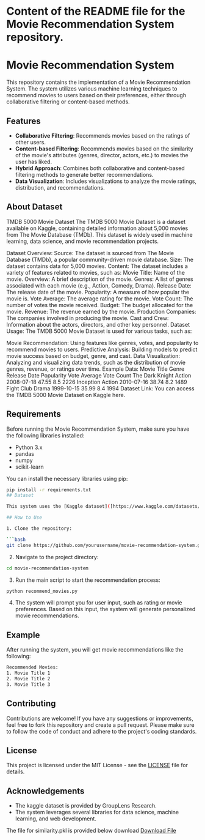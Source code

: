 # Content of the README file for the Movie Recommendation System repository.


# Movie Recommendation System

This repository contains the implementation of a Movie Recommendation System. The system utilizes various machine learning techniques to recommend movies to users based on their preferences, either through collaborative filtering or content-based methods.

## Features

- **Collaborative Filtering**: Recommends movies based on the ratings of other users.
- **Content-based Filtering**: Recommends movies based on the similarity of the movie's attributes (genres, director, actors, etc.) to movies the user has liked.
- **Hybrid Approach**: Combines both collaborative and content-based filtering methods to generate better recommendations.
- **Data Visualization**: Includes visualizations to analyze the movie ratings, distribution, and recommendations.

## About Dataset

TMDB 5000 Movie Dataset
The TMDB 5000 Movie Dataset is a dataset available on Kaggle, containing detailed information about 5,000 movies from The Movie Database (TMDb). This dataset is widely used in machine learning, data science, and movie recommendation projects.

Dataset Overview:
Source: The dataset is sourced from The Movie Database (TMDb), a popular community-driven movie database.
Size: The dataset contains data for 5,000 movies.
Content: The dataset includes a variety of features related to movies, such as:
Movie Title: Name of the movie.
Overview: A brief description of the movie.
Genres: A list of genres associated with each movie (e.g., Action, Comedy, Drama).
Release Date: The release date of the movie.
Popularity: A measure of how popular the movie is.
Vote Average: The average rating for the movie.
Vote Count: The number of votes the movie received.
Budget: The budget allocated for the movie.
Revenue: The revenue earned by the movie.
Production Companies: The companies involved in producing the movie.
Cast and Crew: Information about the actors, directors, and other key personnel.
Dataset Usage:
The TMDB 5000 Movie Dataset is used for various tasks, such as:

Movie Recommendation: Using features like genres, votes, and popularity to recommend movies to users.
Predictive Analysis: Building models to predict movie success based on budget, genre, and cast.
Data Visualization: Analyzing and visualizing data trends, such as the distribution of movie genres, revenue, or ratings over time.
Example Data:
Movie Title	Genre	Release Date	Popularity	Vote Average	Vote Count
The Dark Knight	Action	2008-07-18	47.55	8.5	2226
Inception	Action	2010-07-16	38.74	8.2	1489
Fight Club	Drama	1999-10-15	35.99	8.4	1994
Dataset Link:
You can access the TMDB 5000 Movie Dataset on Kaggle here.



## Requirements

Before running the Movie Recommendation System, make sure you have the following libraries installed:

- Python 3.x
- pandas
- numpy
- scikit-learn


You can install the necessary libraries using pip:

```bash
pip install -r requirements.txt
## Dataset

This system uses the [Kaggle dataset]([https://www.kaggle.com/datasets/tmdb/tmdb-movie-metadata?select=tmdb_5000_credits.csv]) which contains movie ratings and information about movies such as genre, title, and tags. Make sure to download and prepare the dataset before running the system.

## How to Use

1. Clone the repository:

```bash
git clone https://github.com/yourusername/movie-recommendation-system.git
```

2. Navigate to the project directory:

```bash
cd movie-recommendation-system
```

3. Run the main script to start the recommendation process:

```bash
python recommend_movies.py
```

4. The system will prompt you for user input, such as rating or movie preferences. Based on this input, the system will generate personalized movie recommendations.

## Example

After running the system, you will get movie recommendations like the following:

```bash
Recommended Movies:
1. Movie Title 1
2. Movie Title 2
3. Movie Title 3
```

## Contributing

Contributions are welcome! If you have any suggestions or improvements, feel free to fork this repository and create a pull request. Please make sure to follow the code of conduct and adhere to the project's coding standards.

## License

This project is licensed under the MIT License - see the [LICENSE](LICENSE) file for details.

## Acknowledgements

- The kaggle dataset is provided by GroupLens Research.
- The system leverages several libraries for data science, machine learning, and web development.

The file for similarity.pkl is provided below download 
[Download File](https://drive.google.com/file/d/1G9dQO6tn1rrNJgi5LZyXpanJdBQlGyVk/view?usp=sharing)
